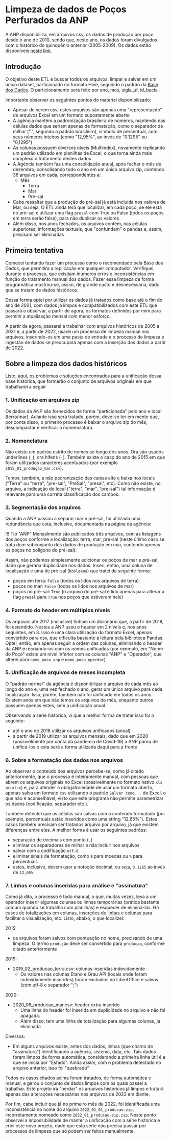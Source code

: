 # Limpeza de dados de Poços Perfurados da ANP
A ANP disponibiliza, em arquivos csv, os dados de produção por poço desde o ano de 2010, sendo que, neste ano, os dados foram divulgados com o histórico do quinquênio anterior (2005-2009). Os dados estão disponíveis [neste link](https://www.gov.br/anp/pt-br/centrais-de-conteudo/dados-abertos/producao-de-petroleo-e-gas-natural-por-poco).

## Introdução

O objetivo deste ETL é buscar todos os arquivos, limpar e salvar em um único dataset, particionado no formato Hive, seguindo o padrão da [Base dos Dados](https://basedosdados.org). O particionamento será feito por ano, mes, sigla_uf, id_bacia.

Importante observar os seguintes pontos do material disponibilizado:

- Apesar de serem csv, estes arquivos são apenas uma "representação" de arquivos Excel em um formato supostamente aberto
- A agência mantém a padronização brasileira de números, mantendo nas células dados que seriam apenas de formatação, como o separador de milhar (".", segundo o padrão brasileiro), símbolo de percentual, com seus números inteiros (como "12,95%", ao invés de "0.1295" ou "0,1295")
- As colunas possuem diversos níveis (Multiindex), novamente replicando um padrão utilizado em planilhas de Excel, o que torna ainda mais complexo o tratamento destes dados
- A Agência também faz uma consolidação anual, após fechar o mês de dezembro, consolidando todo o ano em um único arquivo zip, contendo 36 arquivos em cada, correspondentes a:
    - Mês
        - Terra
        - Mar
        - Pré-sal
- Cabe ressaltar que a produção do pré-sal já está incluída nos valores de Mar, ou seja, O ETL ainda terá que localizar, em cada poço, se ele está no pré-sal e utilizar uma flag ``presal`` com True ou False (todos os poços em terra serão false), para não duplicar os valores
- Além disso, nos anos fechados, os aquivos contém, nas células superiores, informações textuais, que "confundem" o pandas e, assim, precisam ser eliminadas

## Primeira tentativa

Comecei tentando fazer um processo como o recomendado pela Base dos Dados, que permitira a replicação em qualquer computador. Verifiquei, durante o processo, que existiam inúmeros erros e inconsistências em função do tratamento manual dos dados. Fazer essa limpeza de forma programática mostrou-se, assim, de grande custo e desnecessária, dado que se tratam de dados históricos.

Dessa forma optei por utilizar os dados já tratados como base até o fim do ano de 2021, com dados já limpos e compatibilizados com este ETL que passará a observar, a partir de agora, os formatos definidos por mim para permitir a atualização mensal com menor esforço.

A partir de agora, passarei a trabalhar com arquivos históricos de 2005 a 2021 e, a partir de 2022, usarei um processo de limpeza manual nos arquivos, inserindo-os em uma pasta de entrada e o processo de limpeza e ingestão de dados se preocupará apenas com a inserção dos dados a partir de 2022.

## Sobre a limpeza dos dados históricos

Listo, aqui, os problemas e soluções encontrados para a unificação dessa base histórica, que formarão o conjunto de arquivos originais em que trabalharei a seguir

### 1. Unificação em arquivos zip

Os dados da ANP são fornecidos de forma "particionada" pelo ano e local (terra/mar). Adiante isso será tratado, porém, deve-se ter em mente que, por conta disso, o primeiro processo é baixar o arquivo zip do mês, descompactar e verificar a nomenclatura.

### 2. Nomenclatura

Não existe um padrão estrito de nomes ao longo dos anos. Ora são usados underlines (``_``), ora hifens (``-``). Também existe o caso do ano de 2015 em que foram utilizados caracteres acentuados (por exemplo ``2015_01_produção_mar.csv``).

Temos, também, a não padronização das caixas alta e baixa nos locais ("Terra" ou "terra", "pre-sal", "PreSal", "presal", etc). Como não existe, no arquivo, a indicação do local ("terra", "mar", "pre-sal") tal informação é relevante para uma correta classificação dos campos.

### 3. Segmentação dos arquivos

Quando a ANP passou a separar mar e pré-sal, foi utilizada uma redundância que está, inclusive, documentada na página da agência:

!!! Tip "ANP"
    Mensalmente são publicados três arquivos, com as listagens dos poços conforme a localização: terra, mar, pré-sal (neste último caso se trata dum subconjunto dos dados de produção em mar, contendo apenas os poços no polígono do pré-sal). 


Assim, não podemos simplesmente adicionar os poços de mar e pré-sal, dado que geraria duplicidade nos dados. Inseri, então, uma coluna de localização e uma de pré-sal (``booleana``) que tratei da seguinte forma:

- poços em terra: ``False`` (todos os lidos nos arquivos de terra)
- poços no mar: ``False`` (todos os lidos nos arquivos de mar)
- poços no pré-sal: ``True`` (o arquivo do pré-sal é lido apenas para alterar a flag ``presal`` para ``True`` nos poços que estiverem nele)

### 4. Formato do header em múltiplos níveis

Os arquivos até 2017 (inclusive) tinham um dicionário que, a partir de 2018, foi estendido. Nestes a ANP usou o header em 2 níveis e, nos anos seguintes, em 3. Isso é uma clara utilização do formato Excel, apenas convertido para csv, que dificulta bastante a leitura pela biblioteca Pandas. Optei, então, em apenas seguir a ordem das colunas, eliminando o header da ANP e recriando-os com os nomes unificados (por exemplo, em "Nome do Poço" existe um nível inferior com as colunas "ANP" e "Operador", que alterei para ``nome_poco_anp`` e ``nome_poco_operdor``)

### 5. Unificação de arquivos de meses incompleta

O "padrão normal" da agência é disponibilizar o arquivo de cada mês ao longo do ano e, uma vez fechado o ano, gerar um único arquivo para cada localização. Isso, porém, também não foi unificado em todos os anos. Existem anos em que não temos os arquivos do mês, enquanto outros possuem apenas estes, sem a unificação anual.

Observando a série histórica, vi que a melhor forma de tratar isso foi o seguinte:

- até o ano de 2018 utilizar os arquivos unificados (anual)
- a partir de 2019 utilizar os arquivos mensais, dado que em 2020 (possivelmente por conta da pandemia de Covid-19) a ANP parou de unificá-los e esta será a forma utilizada daqui para a frente

### 6. Sobre a formatação dos dados nos arquivos

Ao observar o conteúdo dos arquivos percebe-se, como já citado anteriormente, que o processo é inteiramente manual, com pessoas que abrem os arquivos originais no Excel (possivelmente no formato nativo ``xls`` ou ``xlsx``) e, para atender à obrigatoriedade de usar um formato aberto, apenas salva em formato ``csv`` utilizando o padrão ``Salvar como...`` do Excel, o que não é aconselhável, visto que este programa não permite parametrizar os dados (codificação, separador etc.). 

Também detectei que as células são salvas com o conteúdo formatado (por exemplo, percentuais estão inseridos como uma string "12,65%"). Estes casos também precisam ser tratados arquivo por arquivo, já que existem diferenças entre eles. A melhor forma é usar os seguintes padrões:

- separação de decimais com ponto (``.``)
- eliminar os separadores de milhar e não incluir nos arquivos
- salvar com a codificação ``utf-8``
- eliminar sinais de formatação, como ``$`` para moedas ou ``%`` para percentuais
- estes, inclusive, devem usar a notação decimal, ou seja, ``0.1265`` ao invés de ``12,65%``

### 7. Linhas e colunas inseridas para análise e "assinatura"

Como já dito, o processo é todo manual, o que, muitas vezes, leva a um operador inserir algumas colunas ou linhas temporárias (prática bastante comum quando se trabalha com planilhas) e esquecer de eliminá-las. Há casos de totalizações em colunas, inserções de linhas e colunas para facilitar a visualização, etc. Listo, abaixo, o que localizei:

2015:
- os arquivos foram salvos com pontuação no nome, precisando de uma limpeza. O termo ``produção`` deve ser convertido para ``producao``, conforme citado anteriormente

2019:
- 2019_02_producao_terra.csv: colunas inseridas indevidamente
    - Os valores nas colunas Etano e Grau API (locais onde foram indevidamente inseridos) foram excluídos no LibreOffice e salvos (com utf-8 e separador ";")

2020:
- 2020_06_producao_mar.csv: header extra inserido
    - Uma linha do header foi inserida em duplicidade no arquivo e não foi apagada.
    - Além disso, tem uma linha de totalização para algumas colunas, já eliminada

Diversos:
- Em alguns arquivos existe, antes dos dados, linhas (que chamo de "assinatura") identificando a agência, sistema, data, etc. Tais dados foram limpos de forma automática, considerando a primeira linha útil é a que se inicia por "Estado". Ainda assim, com o problema detectado no arquivo anterior, isso foi "quebrado"

Todos os casos citados acima foram tratados, de forma automática e manual, e gerou o conjunto de dados limpos com os quais passei a trabalhar. Este projeto irá "herdar" os arquivos históricos já limpos e tratará apenas das alterações necessárias nos arquivos de 2022 em diante.

Por fim, cabe incluir que já no primeiro mês de 2022, foi identificada uma inconsistência no nome do arquivo ``2022_01_01_producao.zip``, incorretamente nomeado como ``2022_01_producao-zip.zip``. Neste ponto observei a impossibilidade de manter a unificação com a série histórica e criei este novo projeto, dado que esta série não precisa passar por processos de limpeza que só podem ser feitos manualmente.